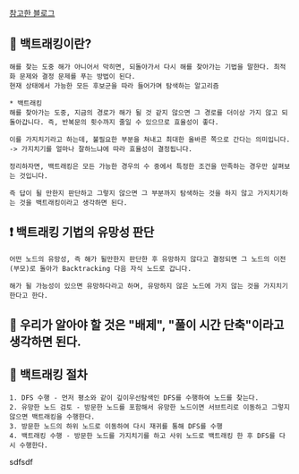 [참고한 블로그](https://chanhuiseok.github.io/posts/algo-23/)

## 📌 백트래킹이란?

```
해를 찾는 도중 해가 아니어서 막히면, 되돌아가서 다시 해를 찾아가는 기법을 말한다. 최적화 문제와 결정 문제를 푸는 방법이 된다.
현재 상태에서 가능한 모든 후보군을 따라 들어가며 탐색하는 알고리즘
```

```
* 백트래킹
해를 찾아가는 도중, 지금의 경로가 해가 될 것 같지 않으면 그 경로를 더이상 가지 않고 되돌아갑니다. 즉, 반복문의 횟수까지 줄일 수 있으므로 효율성이 좋다.

이를 가지치기라고 하는데, 불필요한 부분을 쳐내고 최대한 올바른 쪽으로 간다는 의미입니다. -> 가지치기를 얼마나 잘하느냐에 따라 효율성이 결정됩니다.

정리하자면, 백트래킹은 모든 가능한 경우의 수 중에서 특정한 조건을 만족하는 경우만 살펴보는 것입니다.

즉 답이 될 만한지 판단하고 그렇지 않으면 그 부분까지 탐색하는 것을 하지 않고 가지치기하는 것을 백트래킹이라고 생각하면 된다.
```

## ❗️ 백트래킹 기법의 유망성 판단

```
어떤 노드의 유망성, 즉 해가 될만한지 판단한 후 유망하지 않다고 결정되면 그 노드의 이전(부모)로 돌아가 Backtracking 다음 자식 노드로 갑니다.

해가 될 가능성이 있으면 유망하다라고 하며, 유망하지 않은 노드에 가지 않는 것을 가지치기 한다고 한다.
```

## 📌 우리가 알아야 할 것은 "배제", "풀이 시간 단축"이라고 생각하면 된다.

## 📎 백트래킹 절차

```
1. DFS 수행 - 먼저 평소와 같이 깊이우선탐색인 DFS를 수행하여 노드를 찾는다.
2. 유망한 노드 검토 - 방문한 노드를 포함해서 유망한 노드이면 서브트리로 이동하고 그렇지 않으면 백트래킹을 수행한다.
3. 방문한 노드의 하위 노드로 이동하여 다시 재귀를 통해 DFS를 수행
4. 백트래킹 수행 - 방문한 노드를 가지치기를 하고 사위 노드로 백트래킹 한 후 DFS를 다시 수행한다.
```
<span style= “color:yellow”>sdfsdf</span>